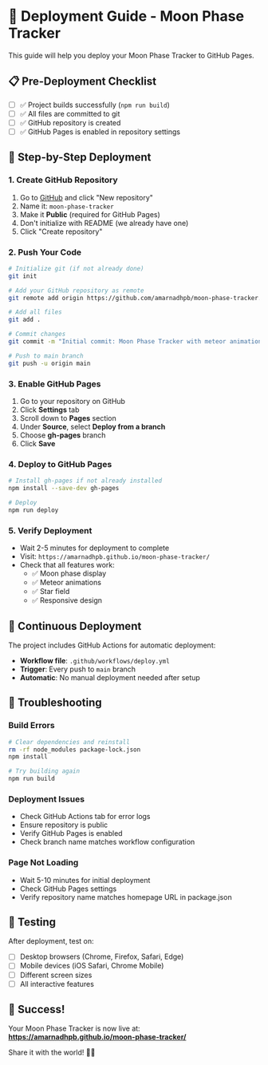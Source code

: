 # 🚀 Deployment Guide - Moon Phase Tracker

This guide will help you deploy your Moon Phase Tracker to GitHub Pages.

## 📋 Pre-Deployment Checklist

- [ ] ✅ Project builds successfully (`npm run build`)
- [ ] ✅ All files are committed to git
- [ ] ✅ GitHub repository is created
- [ ] ✅ GitHub Pages is enabled in repository settings

## 🔧 Step-by-Step Deployment

### 1. Create GitHub Repository

1. Go to [GitHub](https://github.com) and click "New repository"
2. Name it: `moon-phase-tracker`
3. Make it **Public** (required for GitHub Pages)
4. Don't initialize with README (we already have one)
5. Click "Create repository"

### 2. Push Your Code

```bash
# Initialize git (if not already done)
git init

# Add your GitHub repository as remote
git remote add origin https://github.com/amarnadhpb/moon-phase-tracker.git

# Add all files
git add .

# Commit changes
git commit -m "Initial commit: Moon Phase Tracker with meteor animations"

# Push to main branch
git push -u origin main
```

### 3. Enable GitHub Pages

1. Go to your repository on GitHub
2. Click **Settings** tab
3. Scroll down to **Pages** section
4. Under **Source**, select **Deploy from a branch**
5. Choose **gh-pages** branch
6. Click **Save**

### 4. Deploy to GitHub Pages

```bash
# Install gh-pages if not already installed
npm install --save-dev gh-pages

# Deploy
npm run deploy
```

### 5. Verify Deployment

- Wait 2-5 minutes for deployment to complete
- Visit: `https://amarnadhpb.github.io/moon-phase-tracker/`
- Check that all features work:
  - ✅ Moon phase display
  - ✅ Meteor animations
  - ✅ Star field
  - ✅ Responsive design

## 🔄 Continuous Deployment

The project includes GitHub Actions for automatic deployment:

- **Workflow file**: `.github/workflows/deploy.yml`
- **Trigger**: Every push to `main` branch
- **Automatic**: No manual deployment needed after setup

## 🐛 Troubleshooting

### Build Errors
```bash
# Clear dependencies and reinstall
rm -rf node_modules package-lock.json
npm install

# Try building again
npm run build
```

### Deployment Issues
- Check GitHub Actions tab for error logs
- Ensure repository is public
- Verify GitHub Pages is enabled
- Check branch name matches workflow configuration

### Page Not Loading
- Wait 5-10 minutes for initial deployment
- Check GitHub Pages settings
- Verify repository name matches homepage URL in package.json

## 📱 Testing

After deployment, test on:
- [ ] Desktop browsers (Chrome, Firefox, Safari, Edge)
- [ ] Mobile devices (iOS Safari, Chrome Mobile)
- [ ] Different screen sizes
- [ ] All interactive features

## 🌟 Success!

Your Moon Phase Tracker is now live at:
**https://amarnadhpb.github.io/moon-phase-tracker/**

Share it with the world! 🌙✨
